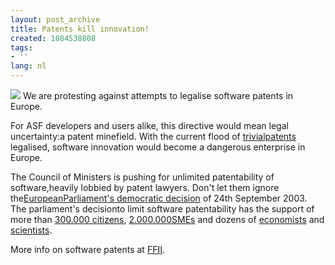 ```yaml
---
layout: post_archive
title: Patents kill innovation!
created: 1084538808
tags:
- ''
lang: nl
---
```

[![](http://aful.org/images/patent_square.png)](http://petition.eurolinux.org)
We are protesting against attempts to legalise software patents in Europe.

For ASF developers and users alike, this directive would mean legal uncertainty:a patent minefield. With the current flood of [trivialpatents](http://webshop.ffii.org/) legalised, software innovation would become a dangerous enterprise in Europe.
<!--break-->
The Council of Ministers is pushing for unlimited patentability of software,heavily lobbied by patent lawyers.  Don't let them ignore the[EuropeanParliament's democratic decision](http://www3.europarl.eu.int/omk/omnsapir.so/pv2?PRG=CALDOC&FILE=20030924&LANGUE=EN&TPV=DEF&LASTCHAP=31&SDOCTA=2&TXTLST=2&Type_Doc=ANNEX&POS=1) of 24th September 2003. The parliament's decisionto limit software patentability has the support of more than [300.000 citizens](http://petition.eurolinux.org/), [2.000.000SMEs](http://swpat.ffii.org/papers/eubsa-swpat0202/ceapme0309/index.en.html) and dozens of [economists](http://www.researchineurope.org/policy/patentdirltr.htm) and [scientists](http://swpat.ffii.org/papers/eubsa-swpat0202/komp0305/index.en.html).

More info on software patents at [FFII](http://swpat.ffii.org/).
